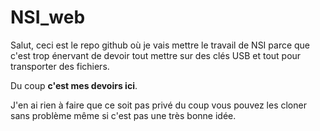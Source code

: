 # NSI_web
Salut, ceci est le repo github où je vais mettre le travail de NSI parce que c'est trop énervant de devoir tout mettre sur des clés USB et tout pour transporter des fichiers.

Du coup **c'est mes devoirs ici**.

J'en ai rien à faire que ce soit pas privé du coup vous pouvez les cloner sans problème même si c'est pas une très bonne idée.